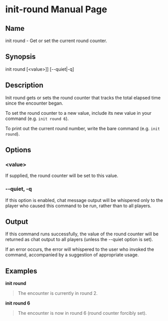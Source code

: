 
# init-round Manual Page

## Name

init round - Get or set the current round counter.

## Synopsis

init round \[\<value\>\]\] \[--quiet|-q\] 

## Description

Init round gets or sets the round counter that tracks the total elapsed time since the encounter began.

To set the round counter to a new value, include its new value in your command (e.g. ```init round 6```).

To print out the current round number, write the bare command (e.g. ```init round```).

## Options

### \<value\>
If supplied, the round counter will be set to this value.

### --quiet, -q
If this option is enabled, chat message output will be whispered only to the player who caused this command to be run, rather than to all players.

## Output

If this command runs successfully, the value of the round counter will be returned as chat output to all players (unless the --quiet option is set).

If an error occurs, the error will whispered to the user who invoked the command, accompanied by a suggestion of appropriate usage.

## Examples

**init round**

> The encounter is currently in round 2.

**init round 6**

> The encounter is now in round 6 (round counter forcibly set).